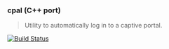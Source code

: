 ### cpal (C++ port)
> Utility to automatically log in to a captive portal.

[![Build Status](https://travis-ci.org/stpettersens/cpal_cpp.png?branch=master)](https://travis-ci.org/stpettersens/cpal_cpp)
